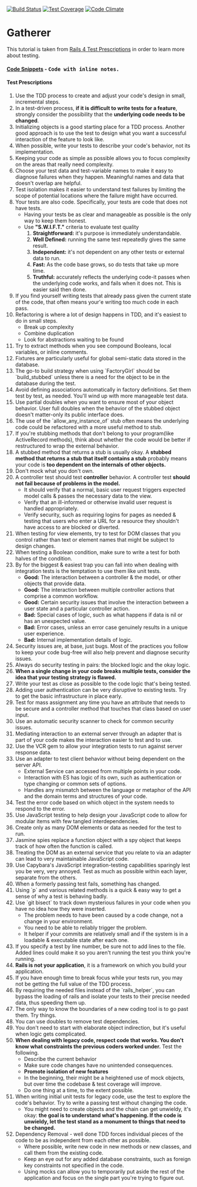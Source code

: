 [![Build Status](https://travis-ci.org/alejandroereyes/gatherer.svg?branch=master)](https://travis-ci.org/alejandroereyes/gatherer)  [![Test Coverage](https://codeclimate.com/github/alejandroereyes/gatherer/badges/coverage.svg)](https://codeclimate.com/github/alejandroereyes/gatherer/coverage)  [![Code Climate](https://codeclimate.com/github/alejandroereyes/gatherer/badges/gpa.svg)](https://codeclimate.com/github/alejandroereyes/gatherer)

# Gatherer
  This tutorial is taken from [Rails 4 Test Prescriptions](https://pragprog.com/book/nrtest2/rails-4-test-prescriptions) in order to learn more about testing.

#### [Code Snippets](https://github.com/alejandroereyes/gatherer/blob/master/notes/code_snippets_with_notes.md) - <kbd>Code with inline notes.</kbd>

#### Test Prescriptions
  <ol>
    <li>Use the TDD process to create and adjust your code's design in small, incremental steps.</li>
    <li>In a test-driven process, <b>if it is difficult to write tests for a feature</b>, strongly consider the possibility that the <b>underlying code needs to be changed</b>.</li>
    <li>Initializing objects is a good starting place for a TDD process. Another good approach is to use the test to design what you want a successful interaction of the feature to look like.</li>
    <li>When possible, write your tests to describe your code's behavior, not its implementation.</li>
    <li>Keeping your code as simple as possible allows you to focus complexity on the areas that really need complexity.</li>
    <li>Choose your test data and test-variable names to make it easy to diagnose failures when they happen. Meaningful names and data that doesn't overlap are helpful.</li>
    <li>Test isolation makes it easier to understand test failures by limiting the scope of potential locations where the failure might have occurred.</li>
    <li>Your tests are also code. Specifically, your tests are code that does not have tests.
      <ul>
        <li>Having your tests be as clear and manageable as possible is the only way to keep them honest.</li>
        <li>Use <b>"S.W.I.F.T."</b> criteria to evaluate test quality
          <ol>
            <li><b>Straightforward:</b> it's purpose is immediately understandable.</li>
            <li><b>Well Defined:</b> running the same test repeatedly gives the same result.</li>
            <li><b>Independent:</b> it's not dependent on any other tests or external data to run.</li>
            <li><b>Fast:</b> As the code base grows, so do tests that take up more time.</li>
            <li><b>Truthful:</b> accurately reflects the underlying code-it passes when the underlying code works, and fails when it does not. This is easier said then done.</li>
          </ol>
        </li>
      </ul>
    </li>
    <li>If you find yourself writing tests that already pass given the current state of the code, that often means your'e writing too much code in each pass.</li>
    <li>Refactoring is where a lot of design happens in TDD, and it's easiest to do in small steps.
      <ul>
      <li>Break up complexity</li>
      <li>Combine duplication</li>
      <li>Look for abstractions waiting to be found</li>
      </ul>
    </li>
    <li>Try to extract methods when you see compound Booleans, local variables, or inline comments.</li>
    <li>Fixtures are particularly useful for global semi-static data stored in the database.</li>
    <li>The go-to build strategy when using `FactoryGirl` should be `build_stubbed` unless there is a need for the object to be in the database during the test.</li>
    <li>Avoid defining associations automatically in factory definitions. Set them test by test, as needed. You'll wind up with more manageable test data.</li>
    <li>Use partial doubles when you want to ensure most of your object behavior. User full doubles when the behavior of the stubbed object doesn't matter-only its public interface does.</li>
    <li>The use of the `allow_any_instance_of` stub often means the underlying code could be refactored with a more useful method to stub.</li>
    <li>If you're stubbing methods that don't belong to your program(like ActiveRecord methods), think about whether the code would be better if restructured to wrap the external behavior.</li>
    <li>A stubbed method that returns a stub is usually okay. A <b>stubbed method that returns a stub that itself contains a stub</b> probably means your code is <b>too dependent on the internals of other objects.</b></li>
    <li>Don't mock what you don't own.</li>
    <li>A controller test should test <b>controller</b> behavior. A controller test <b>should not fail because of problems in the model.</b>
      <ul>
        <li>It should verify that a normal, basic user request triggers expected model calls & passes the necessary data to the view.</li>
        <li>Verify that an ill-informed or otherwise invalid user request is handled appropriately.</li>
        <li>Verify security, such as requiring logins for pages as needed & testing that users who enter a URL for a resource they shouldn't have access to are blocked or diverted.</li>
      </ul>
    </li>
    <li>When testing for view elements, try to test for DOM classes that you control rather than text or element names that might be subject to design changes.</li>
    <li>When testing a Boolean condition, make sure to write a test for both halves of the condition.</li>
    <li>By for the biggest & easiest trap you can fall into when dealing with integration tests is the temptation to use them like unit tests.
      <ul>
        <li><b>Good:</b> The interaction between a controller & the model, or other objects that provide data.</li>
        <li><b>Good:</b> The interaction between multiple controller actions that comprise a common workflow.</li>
        <li><b>Good:</b> Certain security issues that involve the interaction between a user state and a particular controller action.</li>
        <li><b>Bad:</b> Special cases of logic, such as what happens if data is nil or has an unexpected value.</li>
        <li><b>Bad:</b> Error cases, unless an error case genuinely results in a unique user experience.</li>
        <li><b>Bad:</b> Internal implementation details of logic.</li>
      </ul>
    </li>
    <li>Security issues are, at base, just bugs. Most of the practices you follow to keep your code bug-free will also help prevent and diagnose security issues.</li>
    <li>Always do security testing in pairs: the blocked logic and the okay logic.</li>
    <li><b>When a single change in your code breaks multiple tests, consider the idea that your testing strategy is flawed.</b></li>
    <li>Write your test as close as possible to the code logic that's being tested.</li>
    <li>Adding user authentication can be very disruptive to existing tests. Try to get the basic infrastructure in place early.</li>
    <li>Test for mass assignment any time you have an attribute that needs to be secure and a controller method that touches that class based on user input.</li>
    <li>Use an automatic security scanner to check for common security issues.</li>
    <li>Mediating interaction to an external server through an adapter that is part of your code makes the interaction easier to test and to use.</li>
    <li>Use the VCR gem to allow your integration tests to run against server response data.</li>
    <li>Use an adapter to test client behavior without being dependent on the server API.
      <ul>
        <li>External Service can accessed from multiple points in your code.</li>
        <li>Interaction with ES has logic of its own, such as authentication or type changing or common sets of options.</li>
        <li>Handles any mismatch between the language or metaphor of the API and the domain terms and structures of your code.</li>
      </ul>
    </li>
    <li>Test the error code based on which object in the system needs to respond to the error.</li>
    <li>Use JavaScript testing to help design your JavaScript code to allow for modular items with few tangled interdependencies.</li>
    <li>Create only as many DOM elements or data as needed for the test to run.</li>
    <li>Jasmine spies replace a function object with a spy object that keeps track of how often the function is called.</li>
    <li>Treating the DOM as an external service that you relate to via an adapter can lead to very maintainable JavaScript code.</li>
    <li>Use Capybara's JavaScript integration-testing capabilities sparingly lest you be very, very annoyed. Test as much as possible within each layer, separate from the others.</li>
    <li>When a formerly passing test fails, something has changed.</li>
    <li>Using `p` and various related methods is a quick & easy way to get a sense of why a test is behaving badly.</li>
    <li>Use `git bisect` to track down mysterious failures in your code when you have no idea how they were inserted.
      <ul>
      <li>The problem needs to have been caused by a code change, not a change in your environment.</li>
      <li>You need to be able to reliably trigger the problem.</li>
      <li>It helper if your commits are relatively small and if the system is in a loadable & executable state after each one.</li>
      </ul>
    </li>
    <li>If you specify a test by line number, be sure not to add lines to the file. Added lines could make it so you aren't running the test you think you're running.</li>
    <li><b>Rails is not your application</b>, it is a framework on which you build your application.</li>
    <li>If you have enough time to break focus while your tests run, you may not be getting the full value of the TDD process.</li>
    <li>By requiring the needed files instead of the `rails_helper`, you can bypass the loading of rails and isolate your tests to their precise needed data, thus speeding them up.</li>
    <li>The only way to know the boundaries of a new coding tool is to go past them. Try things.</li>
    <li>You can use doubles to remove test dependencies.</li>
    <li>You don't need to start with elaborate object indirection, but it's useful when logic gets complicated.</li>
    <li><b>When dealing with legacy code, respect code that works. You don't know what constraints the previous coders worked under.</b> Test the following.
      <ul>
        <li>Describe the current behavior</li>
        <li>Make sure code changes have no unintended consequences.</li>
        <li><b>Promote isolation of new features</b></li>
        <li>In the beginning, their might be a heightened use of mock objects, but over time the codebase & test coverage will improve.</li>
        <li>Do one thing at a time, to the extent possible.</li>
      </ul>
    </li>
    <li>When writing initial unit tests for legacy code, use the test to explore the code's behavior. Try to write a passing test without changing the code.
      <ul>
        <li>You might need to create objects and the chain can get unwieldy, it's okay: <b>the goal is to understand what's happening. If the code is unwieldy, let the test stand as a monument to things that need to be changed.</b></li>
      </ul>
    </li>
    <li>Dependency Removal - well done TDD forces individual pieces of the code to be as independent from each other as possible.
      <ul>
        <li>Where possible, write new code in new methods or new classes, and call them from the existing code.</li>
        <li>Keep an eye out for any added database constraints, such as foreign key constraints not specified in the code.</li>
        <li>Using mocks can allow you to temporarily put aside the rest of the application and focus on the single part you're trying to figure out.</li>
      </ul>
    </li>
  </ol>
